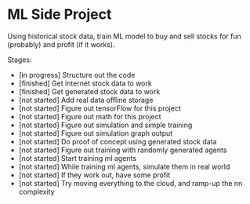 # ML Side Project

Using historical stock data, train ML model to buy and sell stocks for fun (probably) and profit (if it works).

Stages:
 - [in progress] Structure out the code
 - [finished] Get internet stock data to work
 - [finished] Get generated stock data to work
 - [not started] Add real data offline storage
 - [not started] Figure out tensorFlow for this project
 - [not started] Figure out math for this project
 - [not started] Figure out simulation and simple training
 - [not started] Figure out simulation graph output
 - [not started] Do proof of concept using generated stock data
 - [not started] Figure out training with randomly generated agents 
 - [not started] Start training ml agents
 - [not started] While training ml agents, simulate them in real world
 - [not started] If they work out, have some profit
 - [not started] Try moving everything to the cloud, and ramp-up the nn complexity
